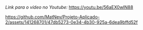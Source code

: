 _Link para o vídeo no Youtube:_ https://youtu.be/56aEX0wlN88




https://github.com/MatNev/Projeto-Aplicado-2/assets/141268701/47db5273-0e34-4b30-925a-6dea9bffd52f

